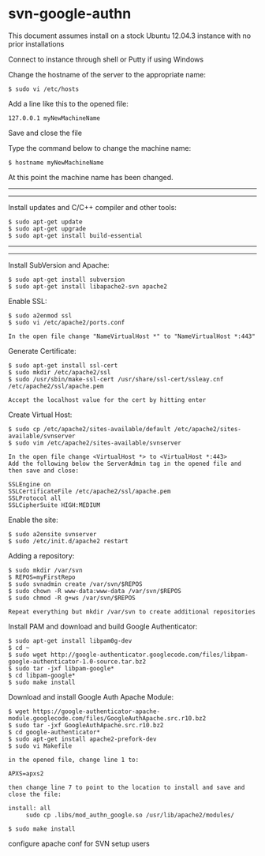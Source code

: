 svn-google-authn
================

This document assumes install on a stock Ubuntu 12.04.3 instance with no prior installations


Connect to instance through shell or Putty if using Windows

Change the hostname of the server to the appropriate name:

    $ sudo vi /etc/hosts

Add a line like this to the opened file:

    127.0.0.1 myNewMachineName
  
Save and close the file

Type the command below to change the machine name:

    $ hostname myNewMachineName
    
At this point the machine name has been changed.

-----------------------------
-----------------------------

Install updates and C/C++ compiler and other tools:

    $ sudo apt-get update
    $ sudo apt-get upgrade
    $ sudo apt-get install build-essential
    
-----------------------------
-----------------------------

Install SubVersion and Apache:

    $ sudo apt-get install subversion
    $ sudo apt-get install libapache2-svn apache2
    
Enable SSL:

    $ sudo a2enmod ssl
    $ sudo vi /etc/apache2/ports.conf
    
    In the open file change "NameVirtualHost *" to "NameVirtualHost *:443"
    
    
Generate Certificate:

    $ sudo apt-get install ssl-cert
    $ sudo mkdir /etc/apache2/ssl
    $ sudo /usr/sbin/make-ssl-cert /usr/share/ssl-cert/ssleay.cnf /etc/apache2/ssl/apache.pem
    
    Accept the localhost value for the cert by hitting enter
    
Create Virtual Host:

    $ sudo cp /etc/apache2/sites-available/default /etc/apache2/sites-available/svnserver
    $ sudo vim /etc/apache2/sites-available/svnserver 
    
    In the open file change <VirtualHost *> to <VirtualHost *:443>
    Add the following below the ServerAdmin tag in the opened file and then save and close:
    
    SSLEngine on
    SSLCertificateFile /etc/apache2/ssl/apache.pem
    SSLProtocol all
    SSLCipherSuite HIGH:MEDIUM
    
Enable the site:

    $ sudo a2ensite svnserver
    $ sudo /etc/init.d/apache2 restart
    
Adding a repository:

    $ sudo mkdir /var/svn
    $ REPOS=myFirstRepo
    $ sudo svnadmin create /var/svn/$REPOS
    $ sudo chown -R www-data:www-data /var/svn/$REPOS
    $ sudo chmod -R g+ws /var/svn/$REPOS
    
    Repeat everything but mkdir /var/svn to create additional repositories
    

Install PAM and download and build Google Authenticator:

    $ sudo apt-get install libpam0g-dev
    $ cd ~
    $ sudo wget http://google-authenticator.googlecode.com/files/libpam-google-authenticator-1.0-source.tar.bz2
    $ sudo tar -jxf libpam-google*
    $ cd libpam-google*
    $ sudo make install
    
    
Download and install Google Auth Apache Module:

    $ wget https://google-authenticator-apache-module.googlecode.com/files/GoogleAuthApache.src.r10.bz2
    $ sudo tar -jxf GoogleAuthApache.src.r10.bz2 
    $ cd google-authenticator*
    $ sudo apt-get install apache2-prefork-dev
    $ sudo vi Makefile
    
    in the opened file, change line 1 to:
    
    APXS=apxs2
    
    then change line 7 to point to the location to install and save and close the file:
    
    install: all
         sudo cp .libs/mod_authn_google.so /usr/lib/apache2/modules/

    $ sudo make install

configure apache conf for SVN
setup users

    
    

    
    



